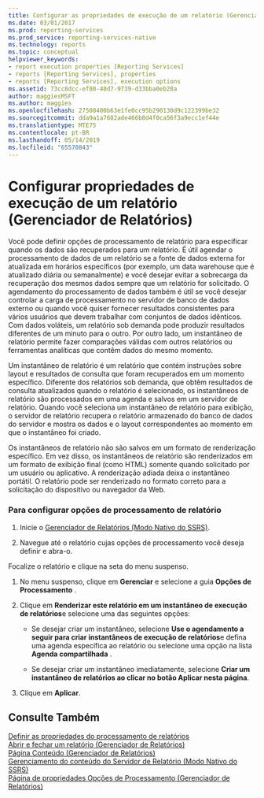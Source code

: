 ```yaml
---
title: Configurar as propriedades de execução de um relatório (Gerenciador de Relatórios) | Microsoft Docs
ms.date: 03/01/2017
ms.prod: reporting-services
ms.prod_service: reporting-services-native
ms.technology: reports
ms.topic: conceptual
helpviewer_keywords:
- report execution properties [Reporting Services]
- reports [Reporting Services], properties
- reports [Reporting Services], execution options
ms.assetid: 73cc8dcc-ef80-40d7-9739-d33bba0eb28a
author: maggiesMSFT
ms.author: maggies
ms.openlocfilehash: 27508400b63e1fe0cc95b290130d9c122399be32
ms.sourcegitcommit: dda9a1a7682ade466b8d4f0ca56f3a9ecc1ef44e
ms.translationtype: MTE75
ms.contentlocale: pt-BR
ms.lasthandoff: 05/14/2019
ms.locfileid: "65570843"
---
```

# <a name="configure-execution-properties-for-a-report--report-manager"></a>Configurar propriedades de execução de um relatório (Gerenciador de Relatórios)
  Você pode definir opções de processamento de relatório para especificar quando os dados são recuperados para um relatório. É útil agendar o processamento de dados de um relatório se a fonte de dados externa for atualizada em horários específicos (por exemplo, um data warehouse que é atualizado diária ou semanalmente) e você desejar evitar a sobrecarga da recuperação dos mesmos dados sempre que um relatório for solicitado. O agendamento do processamento de dados também é útil se você desejar controlar a carga de processamento no servidor de banco de dados externo ou quando você quiser fornecer resultados consistentes para vários usuários que devem trabalhar com conjuntos de dados idênticos. Com dados voláteis, um relatório sob demanda pode produzir resultados diferentes de um minuto para o outro. Por outro lado, um instantâneo de relatório permite fazer comparações válidas com outros relatórios ou ferramentas analíticas que contêm dados do mesmo momento.  
  
 Um instantâneo de relatório é um relatório que contém instruções sobre layout e resultados de consulta que foram recuperados em um momento específico. Diferente dos relatórios sob demanda, que obtêm resultados de consulta atualizados quando o relatório é selecionado, os instantâneos de relatório são processados em uma agenda e salvos em um servidor de relatório. Quando você seleciona um instantâneo de relatório para exibição, o servidor de relatório recupera o relatório armazenado do banco de dados do servidor e mostra os dados e o layout correspondentes ao momento em que o instantâneo foi criado.  
  
 Os instantâneos de relatório não são salvos em um formato de renderização específico. Em vez disso, os instantâneos de relatório são renderizados em um formato de exibição final (como HTML) somente quando solicitado por um usuário ou aplicativo. A renderização adiada deixa o instantâneo portátil. O relatório pode ser renderizado no formato correto para a solicitação do dispositivo ou navegador da Web.  
  
### <a name="to-configure-report-processing-options"></a>Para configurar opções de processamento de relatório  
  
1.  Inicie o [Gerenciador de Relatórios &#40;Modo Nativo do SSRS&#41;](https://msdn.microsoft.com/library/80949f9d-58f5-48e3-9342-9e9bf4e57896).  
  
2.  Navegue até o relatório cujas opções de processamento você deseja definir e abra-o.  
  
 Focalize o relatório e clique na seta do menu suspenso.  
  
1.  No menu suspenso, clique em **Gerenciar** e selecione a guia **Opções de Processamento** .  
  
2.  Clique em **Renderizar este relatório em um instantâneo de execução de relatórios**e selecione uma das seguintes opções:  
  
    -   Se desejar criar um instantâneo, selecione **Use o agendamento a seguir para criar instantâneos de execução de relatórios**e defina uma agenda específica ao relatório ou selecione uma opção na lista **Agenda compartilhada** .  
  
    -   Se desejar criar um instantâneo imediatamente, selecione **Criar um instantâneo de relatórios ao clicar no botão Aplicar nesta página**.  
  
3.  Clique em **Aplicar**.  
  
## <a name="see-also"></a>Consulte Também  
 [Definir as propriedades do processamento de relatórios](../../reporting-services/report-server/set-report-processing-properties.md)   
 [Abrir e fechar um relatório &#40;Gerenciador de Relatórios&#41;](../../reporting-services/reports/open-and-close-a-report-report-manager.md)   
 [Página Conteúdo &#40;Gerenciador de Relatórios&#41;](https://msdn.microsoft.com/library/6b16869b-158a-4934-9c85-bee934b35378)   
 [Gerenciamento do conteúdo do Servidor de Relatório &#40;Modo Nativo do SSRS&#41;](../../reporting-services/report-server/report-server-content-management-ssrs-native-mode.md)   
 [Página de propriedades Opções de Processamento &#40;Gerenciador de Relatórios&#41;](https://msdn.microsoft.com/library/28f07c70-7132-4d15-9505-4fdf31dc9cc0)  
  
  
